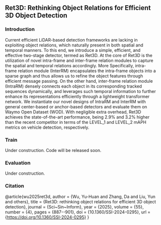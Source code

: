 ## Ret3D: Rethinking Object Relations for Efficient 3D Object Detection

### Introduction 

Current efficient LiDAR-based detection frameworks are lacking in exploiting object relations, which
naturally present in both spatial and temporal manners. To this end, we introduce a simple, efficient, and effective
two-stage detector, termed as Ret3D. At the core of Ret3D is the utilization of novel intra-frame and inter-frame
relation modules to capture the spatial and temporal relations accordingly. More Specifically, intra-frame relation
module (InterRM) encapsulates the intra-frame objects into a sparse graph and thus allows us to refine the object
features through efficient message passing. On the other hand, inter-frame relation module (IntraRM) densely
connects each object in its corresponding tracked sequences dynamically, and leverages such temporal information
to further enhance its representations efficiently through a lightweight transformer network. We instantiate our
novel designs of IntraRM and InterRM with general center-based or anchor-based detectors and evaluate them on
Waymo Open Dataset (WOD). With negligible extra overhead, Ret3D achieves the state-of-the-art performance,
being 2.9% and 3.2% higher than the recent competitor in terms of the LEVEL_1 and LEVEL_2 mAPH metrics
on vehicle detection, respectively.

### Train

Under construction. Code will be released soon.

### Evaluation

Under construction.

### Citation

@article{wu2025ret3d,
  author  = {Wu, Yu-Huan and Zhang, Da and Liu, Yun and others},
  title   = {Ret3D: rethinking object relations for efficient 3D object detection},
  journal = {Sci~Sin~Inform},
  year    = {2025},
  volume  = {55},
  number  = {4},
  pages   = {887--901},
  doi     = {10.1360/SSI-2024-0295},
  url     = {https://doi.org/10.1360/SSI-2024-0295}
}
